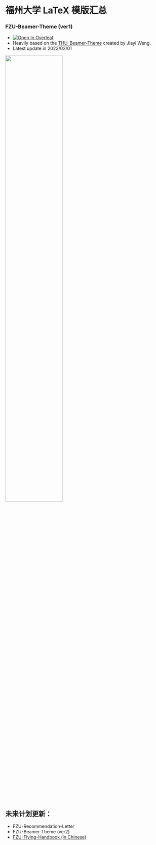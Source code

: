 # 福州大学 LaTeX 模版汇总
### FZU-Beamer-Theme (ver1)

- [![Open In Overleaf](https://badgen.net/badge/%20/Open%20In%20%20Overleaf/green?icon=https://images.ctfassets.net/nrgyaltdicpt/2nBkkfg5vkAEOmdJOb1BkZ/61b5fb98c52d1be763426ee58f36bc6e/ologo_square_bw.svg)](https://www.overleaf.com/latex/templates/fzu-beamer-theme-fuzhou-university/bsqkxvgrpfcn)
- Heavily based on the [THU-Beamer-Theme](https://www.overleaf.com/latex/templates/thu-beamer-theme/vwnqmzndvwyb) created by Jiayi Weng.
- Latest update in 2023/02/01

<left>
  <img src = "https://p.ipic.vip/uvv2c4.png" width = 60%>
</left>

## 未来计划更新：

- FZU-Recommendation-Letter
- FZU-Beamer-Theme (ver2)
- [FZU-Flying-Handbook (in Chinese)](https://www.zhihu.com/question/563841084/answer/2739172650)
